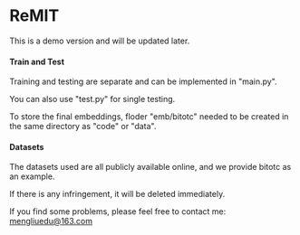 # ReMIT

This is a demo version and will be updated later.

#### Train and Test

Training and testing are separate and can be implemented in "main.py".

You can also use "test.py" for single testing.

To store the final embeddings, floder "emb/bitotc" needed to be created in the same directory as "code" or "data".

#### Datasets

The datasets used are all publicly available online, and we provide bitotc as an example.

If there is any infringement, it will be deleted immediately.

If you find some problems, please feel free to contact me: mengliuedu@163.com
